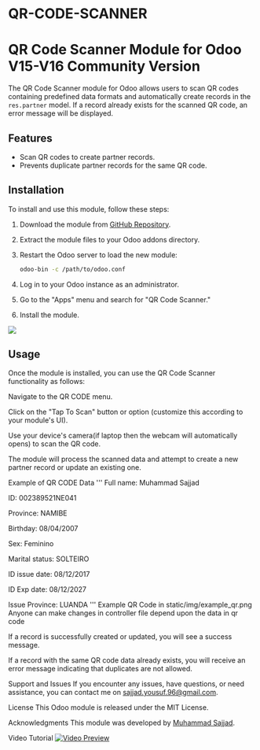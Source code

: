   # QR-CODE-SCANNER

  # QR Code Scanner Module for Odoo V15-V16 Community Version

The QR Code Scanner module for Odoo allows users to scan QR codes containing predefined data formats and automatically create records in the `res.partner` model. If a record already exists for the scanned QR code, an error message will be displayed.

## Features

- Scan QR codes to create partner records.
- Prevents duplicate partner records for the same QR code.

## Installation

To install and use this module, follow these steps:

1. Download the module from [GitHub Repository](https://github.com/sajjad-yousuf-96/QR-CODE-SCANNER).

2. Extract the module files to your Odoo addons directory.

3. Restart the Odoo server to load the new module:

   ```bash
   odoo-bin -c /path/to/odoo.conf
4. Log in to your Odoo instance as an administrator.

5. Go to the "Apps" menu and search for "QR Code Scanner."

6. Install the module.
   
<img src="image.png">

## Usage
Once the module is installed, you can use the QR Code Scanner functionality as follows:

Navigate to the QR CODE menu.

Click on the "Tap To Scan" button or option (customize this according to your module's UI).

Use your device's camera(if laptop then the webcam will automatically opens) to scan the QR code.

The module will process the scanned data and attempt to create a new partner record or update an existing one.

Example of QR CODE Data
'''
Full name: Muhammad Sajjad

ID: 002389521NE041

Province: NAMIBE 

Birthday: 08/04/2007 

Sex: Feminino 

Marital status: SOLTEIRO 

ID issue date: 08/12/2017 

ID Exp date: 08/12/2027 

Issue Province: LUANDA
'''
Example QR Code in static/img/example_qr.png
Anyone can make changes in controller file depend upon the data in qr code

If a record is successfully created or updated, you will see a success message.

If a record with the same QR code data already exists, you will receive an error message indicating that duplicates are not allowed.

Support and Issues
If you encounter any issues, have questions, or need assistance, you can contact me on <a href="sajjad.yousuf.96@gmail.com">sajjad.yousuf.96@gmail.com</a>.

License
This Odoo module is released under the MIT License.

Acknowledgments
This module was developed by <a href="https://github.com/sajjad-yousuf-96">Muhammad Sajjad</a>.


Video Tutorial 
[![Video Preview](https://github.com/sajjad-yousuf-96/QR-CODE-SCANNER/blob/main/black-and-white-model-youtube-thumbnail-1.png)](https://youtu.be/QKubQ79sFhw)
